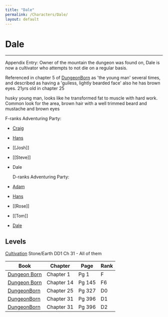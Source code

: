 ```yaml
---
title: "Dale"
permalink: /Characters/Dale/
layout: default
---
```

# Dale
---
Appendix Entry: Owner of the mountain the dungeon was found on, Dale is now a cultivator who attempts to not die on a regular basis.

Referenced in chapter 5 of [DungeonBorn](../../_Books/DivineDungeon/DungeonBorn.md) as 'the young man' several times, and described as having a 'guiless, lightly bearded face' also he has brown eyes. 21yrs old in chapter 25

husky young man, looks like he transformed fat to muscle with hard work. Common look for the area, brown hair with a well trimmed beard and mustache and brown eyes

F-ranks Adventuring Party: 
- [Craig](Craig.md)
- [Hans](Hans.md)
- [[Josh]]
- [[Steve]]
- Dale

  D-ranks Adventuring Party: 
- [Adam](../../_Characters/ArtoriansArchives/Adam.md)
- [Hans](Hans.md)
- [[Rose]]
- [[Tom]]
- [Dale](../../_Characters/DivineDungeon/Dale.md)


## Levels
[Cultivation](../../_Lexicon/Cultivation.md) Stone/Earth
DD1 Ch 31 - All of them

| Book                                                      | Chapter    | Page   | Rank |
| --------------------------------------------------------- | ---------- | ------ | ---- |
| [Dungeon Born](../../_Books/DivineDungeon/DungeonBorn.md) | Chapter 1  | Pg 1   | F    |
| [Dungeon Born](../../_Books/DivineDungeon/DungeonBorn.md) | Chapter 14 | Pg 145 | F6   |
| [DungeonBorn](../../_Books/DivineDungeon/DungeonBorn.md)  | Chapter 25 | Pg 327 | D0   |
| [DungeonBorn](../../_Books/DivineDungeon/DungeonBorn.md)  | Chapter 31 | Pg 396 | D1   |
 | [DungeonBorn](../../_Books/DivineDungeon/DungeonBorn.md)  | Chapter 31 | Pg 396 | D2     |                                                          |            |        |      |



